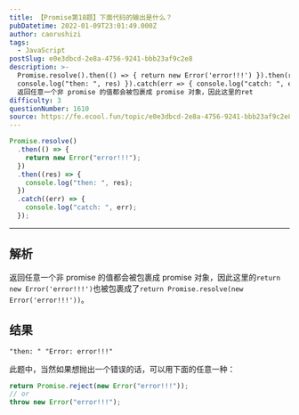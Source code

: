 ```yaml
---
title: 【Promise第18题】下面代码的输出是什么？
pubDatetime: 2022-01-09T23:01:49.000Z
author: caorushizi
tags:
  - JavaScript
postSlug: e0e3dbcd-2e8a-4756-9241-bbb23af9c2e8
description: >-
  Promise.resolve().then(() => { return new Error('error!!!') }).then(res => {
  console.log("then: ", res) }).catch(err => { console.log("catch: ", err) }) 解析
  返回任意一个非 promise 的值都会被包裹成 promise 对象，因此这里的ret
difficulty: 3
questionNumber: 1610
source: https://fe.ecool.fun/topic/e0e3dbcd-2e8a-4756-9241-bbb23af9c2e8
---
```


```js
Promise.resolve()
  .then(() => {
    return new Error("error!!!");
  })
  .then((res) => {
    console.log("then: ", res);
  })
  .catch((err) => {
    console.log("catch: ", err);
  });
```

---

## 解析

返回任意一个非 promise 的值都会被包裹成 promise 对象，因此这里的`return new Error('error!!!')`也被包裹成了`return Promise.resolve(new Error('error!!!'))`。

## 结果

```
"then: " "Error: error!!!"
```

此题中，当然如果想抛出一个错误的话，可以用下面的任意一种：

```js
return Promise.reject(new Error("error!!!"));
// or
throw new Error("error!!!");
```

